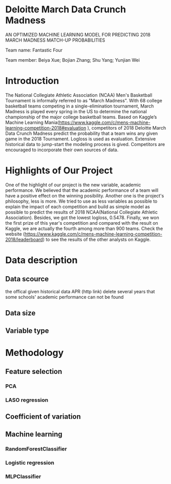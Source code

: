 # Deloitte March Data Crunch Madness
  AN OPTIMIZED MACHINE LEARNING MODEL FOR PREDICTING 2018 MARCH MADNESS MATCH-UP PROBABILITIES

  Team name: Fantastic Four
  
  Team member: Beiya Xue; Bojian Zhang; Shu Yang; Yunjian Wei

# Introduction
  The National Collegiate Athletic Association (NCAA) Men's Basketball Tournament is informally referred to as "March Madness". With 68 college basketball teams competing in a single-elimination tournament, March Madness is played every spring in the US to determine the national championship of the major college basketball teams. Based on Kaggle’s Machine Learning Mania(https://www.kaggle.com/c/mens-machine-learning-competition-2018#evaluation ), competitors of 2018 Deloitte March Data Crunch Madness predict the probability that a team wins any given game in the 2018 Tournament. Logloss is used as evaluation. Extensive historical data to jump-start the modeling process is gived. Competitors are encouraged to incorporate their own sources of data. 

# Highlights of Our Project
   One of the highlight of our project is the new variable, academic performance. We believed that the academic performance of a team will have a positive effect on the winning posibility. Another one is the project's philosophy, less is more. We tried to use as less variables as possible to explain the impact of each competition and build as simple model as possible to predict the results of 2018 NCAA(National Collegiate Athletic Association). Besides, we got the lowest logloss, 0.5478. Finally, we won the first prize of this year's competition and compared with the result on Kaggle, we are actually the fourth among more than 900 teams. Check the website (https://www.kaggle.com/c/mens-machine-learning-competition-2018/leaderboard) to see the results of the other analysts on Kaggle.

# Data description
## Data scource
the offical given historical data
APR (http link) delete several years that some schools' academic performance can not be found
## Data size
## Variable type

# Methodology
## Feature selection
### PCA
### LASO regression
## Coefficient of variation
## Machine learning
### RandomForestClassifier
### Logistic regression
### MLPClassifier

